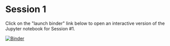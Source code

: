# Session 1

Click on the "launch binder" link below to open an interactive version of the Jupyter notebook for Session #1.

[![Binder](https://mybinder.org/badge_logo.svg)](https://mybinder.org/v2/gh/AustralianWaterSchool/PythonForHydrologyAndHydrogeology/main?filepath=Session1%2FSession%201%20Data%20wrangling%20and%20multivariate%20EDA.ipynb)
